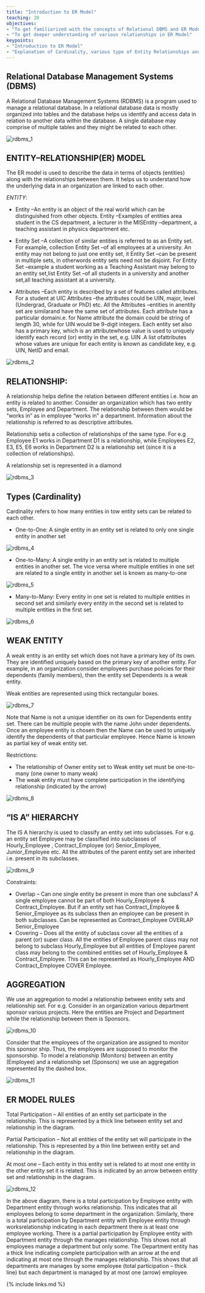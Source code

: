 ```yaml
---
title: "Introduction to ER Model"
teaching: 20
objectives:
- "To get familiarized with the concepts of Relational DBMS and ER Model"
- "To get deeper understanding of various relationships in ER Model"
keypoints:
- "Introduction to ER Model"
- "Explanation of Cardinality, various type of Entity Relationships and the rules of ER Model"
---
```


## Relational Database Management Systems (DBMS)
A  Relational  Database  Management  Systems  (RDBMS) is  a  program  used  to  manage  a relational  database.  In  a  relational  database  data    is  mostly  organized  into  tables  and  the database  helps  us  identify  and  access  data  in  relation  to  another  data  within  the  database.  A single database may comprise of multiple tables and they might be related to each other.

![rdbms_1](../fig/rdbms_image_1.PNG)

## ENTITY–RELATIONSHIP(ER) MODEL
The ER  model  is  used  to  describe  the data  in  terms  of  objects  (entities)  along  with  the relationships between them. It helps us to understand how the underlying data in an organization are linked to each other.

*ENTITY*:

* Entity –An entity is an object of the real world which can be distinguished from other objects. Entity –Examples of entities area student in the CS department, a lecturer in the MISEntity –department, a teaching assistant in physics department etc.

* Entity Set –A collection of similar entities is referred to as an Entity set. For example, collection Entity Set –of all employees at a university. An entity may not belong to just one entity set, it Entity Set –can be present in multiple sets, in otherwords entity sets need not be disjoint. For Entity Set –example a student working as a Teaching Assistant may belong to an entity set,list Entity Set –of all students in a university and another set,all teaching assistant at a university.

* Attributes –Each entity is described by a set of features called attributes. For a student at UIC Attributes –the attributes could be UIN, major, level (Undergrad, Graduate or PhD) etc. All the Attributes –entities in anentity set are similarand have the same set of attributes. Each attribute has a particular domaini.e. for Name attribute the domain could be string of length 30, while for UIN would be 9-digit integers. Each entity set also has a primary key, which is an attributewhose value is used to uniquely identify each record (or) entity in the set, e.g. UIN .A list ofattributes whose values are unique for each entity is known as candidate key, e.g. UIN, NetID and email.

![rdbms_2](../fig/rdbms_image_2.PNG)

## RELATIONSHIP:
A  relationship  helps  define  the  relation  between  different  entities  i.e.  how  an  entity  is related   to   another. Consider   an   organization   which   has   two   entity   sets,   Employee   and Department. The relationship between them would be “works in” as in employee “works in” a department. Information about the relationship is referred to as descriptive attributes.

Relationship setis a collection of relationships of the same type. For e.g Employee E1 works in Department  D1  is  a  relationship,  while Employees    E2,  E3,  E5,  E6  works in  Department  D2  is  a relationship set (since it is  a collection of relationships).

A relationship set is represented in a diamond

![rdbms_3](../fig/rdbms_image_3.PNG)

## Types (Cardinality)
Cardinality refers to how many entities in tow entity sets can be related to each other.

* One-to-One: A single entity in an entity set is related to only one single entity in another set

![rdbms_4](../fig/rdbms_image_4.PNG)

* One-to-Many: A single entity in an entity set is related to multiple entities in another set. The vice versa where multiple entities in one set are related to a single entity in another set is known as many-to-one

![rdbms_5](../fig/rdbms_image_5.PNG)

* Many-to-Many: Every entity in one set is related to multiple entities in second set and similarly every entity in the second set is related to multiple entities in the first set.

![rdbms_6](../fig/rdbms_image_6.PNG)

## WEAK ENTITY

A weak entity is an entity set which does not have a primary key of its own. They are identified uniquely based on the primary key of another entity. For example, in an organization consider employees purchase policies for their dependents (family members), then the entity set Dependents is a weak entity.

Weak entities are represented using thick rectangular boxes.

![rdbms_7](../fig/rdbms_image_6.PNG)

Note that Name is not a unique identifier on its own for Dependents entity set. There can be multiple people with the name John under dependents. Once an employee entity is chosen then the Name can be used to uniquely identify the dependents of that particular employee. Hence Name is known as partial key of weak entity set.

Restrictions:
* The relationship of Owner entity set to Weak entity set must be one-to-many (one owner to many weak)
* The weak entity must have complete participation in the identifying relationship (indicated by the arrow)

![rdbms_8](../fig/rdbms_image_8.PNG)

## “IS A” HIERARCHY

The IS A hierarchy is used to classify an entity set into subclasses. For e.g. an entity set Employee may be classified into subclasses of Hourly_Employee , Contract_Employee (or) Senior_Employee, Junior_Employee etc. All the attributes of the parent entity set are inherited i.e. present in its subclasses.

![rdbms_9](../fig/rdbms_image_9.PNG)

Constraints:
* Overlap – Can one single entity be present in more than one subclass? A single employee cannot be part of both Hourly_Employee & Contract_Employee. But if an entity set has Contract_Employee & Senior_Employee as its subclass then an employee can be present in both subclasses. Can be represented as Contract_Employee OVERLAP Senior_Employee
* Covering – Does all the entity of subclass cover all the entities of a parent (or) super class. All the entities of Employee parent class may not belong to subclass Hourly_Employee but all entities of Employee parent class may belong to the combined entities set of Hourly_Employee & Contract_Employee. This can be represented as Hourly_Employee AND Contract_Employee COVER Employee.

## AGGREGATION

We use an aggregation to model a relationship between entity sets and relationship set. For e.g. Consider in an organization various department sponsor various projects. Here the entities are Project and Department while the relationship between them is Sponsors.

![rdbms_10](../fig/rdbms_image_10.PNG)

Consider that the employees of the organization are assigned to monitor this sponsor ship. Thus, the employees are supposed to monitor the sponsorship. To model a relationship (Monitors) between an entity (Employee) and a relationship set (Sponsors) we use an aggregation represented by the dashed box.

![rdbms_11](../fig/rdbms_image_11.PNG)

## ER MODEL RULES

Total Participation – All entities of an entity set participate in the relationship. This is represented by a thick line between entity set and relationship in the diagram.

Partial Participation – Not all entities of the entity set will participate in the relationship. This is represented by a thin line between entity set and relationship in the diagram.

At most one – Each entity in this entity set is related to at most one entity in the other entity set it is related. This is indicated by an arrow between entity set and relationship in the diagram.

![rdbms_12](../fig/rdbms_image_12.PNG)

In the above diagram, there is a total participation by Employee entity with Department entity through works relationship. This indicates that all employees belong to some department in the organization. Similarly, there is a total participation by Department entity with Employee entity through worksrelationship indicating in each department there is at least one employee working. There is a partial participation by Employee entity with Department entity through the manages relationship. This shows not all employees manage a department but only some. The Department entity has a thick line indicating complete participation with an arrow at the end indicating at most one through the manages relationship. This shows that all departments are manages by some employee (total participation – thick line) but each department is managed by at most one (arrow) employee.

{% include links.md %}
